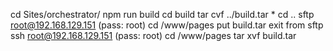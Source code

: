 cd Sites/orchestrator/
npm run build
cd build
tar cvf ../build.tar *
cd ..
sftp root@192.168.129.151
(pass: root)
cd /www/pages
put build.tar
exit from sftp
ssh root@192.168.129.151
(pass: root)
cd /www/pages
tar xvf build.tar

